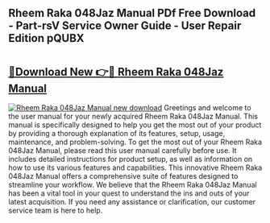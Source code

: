 ## Rheem Raka 048Jaz Manual PDf Free Download - Part-rsV Service Owner Guide - User Repair Edition pQUBX

# <h2><a href="http://bc53951.oget.top/?id=Rheem+Raka+048Jaz+Manual">🔗Download New 👉🔴 Rheem Raka 048Jaz Manual</a></h2>

[![Rheem Raka 048Jaz Manual new download](https://i.imgur.com/5g1atiW.png)](http://bc53951.oget.top/?id=Rheem+Raka+048Jaz+Manual)
Greetings and welcome to the user manual for your newly acquired Rheem Raka 048Jaz Manual. This manual is specifically designed to help you get the most out of your product by providing a thorough explanation of its features, setup, usage, maintenance, and problem-solving. To get the most out of your Rheem Raka 048Jaz Manual, please read this user manual carefully before use. It includes detailed instructions for product setup, as well as information on how to use its various features and capabilities. This innovative Rheem Raka 048Jaz Manual offers a comprehensive suite of features designed to streamline your workflow. We believe that the Rheem Raka 048Jaz Manual has been a vital tool in your quest to understand the ins and outs of your latest acquisition. If you need any assistance or clarification, our customer service team is here to help.
